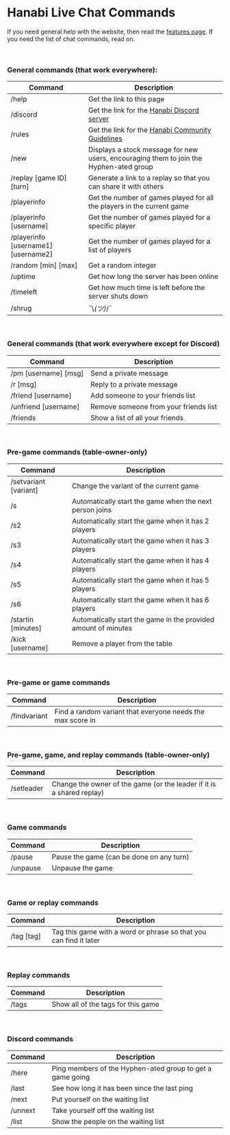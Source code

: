 # Hanabi Live Chat Commands

If you need general help with the website, then read the [features page](FEATURES.md). If you need the list of chat commands, read on.

<br />

### General commands (that work everywhere):

| Command                             | Description
| ----------------------------------- | -----------
| /help                               | Get the link to this page
| /discord                            | Get the link for the [Hanabi Discord server](https://discord.gg/FADvkJp)
| /rules                              | Get the link for the [Hanabi Community Guidelines](https://github.com/Zamiell/hanabi-live/blob/master/docs/COMMUNITY_GUIDELINES.md)
| /new                                | Displays a stock message for new users, encouraging them to join the Hyphen-ated group
| /replay [game ID] [turn]            | Generate a link to a replay so that you can share it with others
| /playerinfo                         | Get the number of games played for all the players in the current game
| /playerinfo [username]              | Get the number of games played for a specific player
| /playerinfo [username1] [username2] | Get the number of games played for a list of players
| /random [min] [max]                 | Get a random integer
| /uptime                             | Get how long the server has been online
| /timeleft                           | Get how much time is left before the server shuts down
| /shrug                              | ¯\\_(ツ)_/¯

<br />

### General commands (that work everywhere except for Discord)

| Command               | Description
| --------------------- |------------
| /pm [username] [msg]  | Send a private message
| /r [msg]              | Reply to a private message
| /friend [username]    | Add someone to your friends list
| /unfriend [username]  | Remove someone from your friends list
| /friends              | Show a list of all your friends

<br />

### Pre-game commands (table-owner-only)

| Command               | Description
| --------------------- |------------
| /setvariant [variant] | Change the variant of the current game
| /s                    | Automatically start the game when the next person joins
| /s2                   | Automatically start the game when it has 2 players
| /s3                   | Automatically start the game when it has 3 players
| /s4                   | Automatically start the game when it has 4 players
| /s5                   | Automatically start the game when it has 5 players
| /s6                   | Automatically start the game when it has 6 players
| /startin [minutes]    | Automatically start the game in the provided amount of minutes
| /kick [username]      | Remove a player from the table

<br />

### Pre-game or game commands

| Command      | Description
| ------------ |------------
| /findvariant | Find a random variant that everyone needs the max score in

<br />

### Pre-game, game, and replay commands (table-owner-only)

| Command    | Description
| ---------- |------------
| /setleader | Change the owner of the game (or the leader if it is a shared replay)

<br />

### Game commands

| Command    | Description
| ---------- | -----------
| /pause     | Pause the game (can be done on any turn)
| /unpause   | Unpause the game

<br />

### Game or replay commands

| Command    | Description
| ---------- | -----------
| /tag [tag] | Tag this game with a word or phrase so that you can find it later

<br />

### Replay commands

| Command | Description
| ------- | -----------
| /tags   | Show all of the tags for this game

<br />

### Discord commands

| Command | Description
| ------- |------------
| /here   | Ping members of the Hyphen-ated group to get a game going
| /last   | See how long it has been since the last ping
| /next   | Put yourself on the waiting list
| /unnext | Take yourself off the waiting list
| /list   | Show the people on the waiting list
